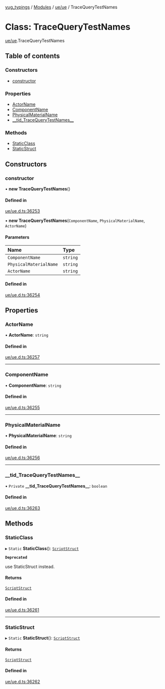 [yug_typings](../README.md) / [Modules](../modules.md) / [ue/ue](../modules/ue_ue.md) / TraceQueryTestNames

# Class: TraceQueryTestNames

[ue/ue](../modules/ue_ue.md).TraceQueryTestNames

## Table of contents

### Constructors

- [constructor](ue_ue.TraceQueryTestNames.md#constructor)

### Properties

- [ActorName](ue_ue.TraceQueryTestNames.md#actorname)
- [ComponentName](ue_ue.TraceQueryTestNames.md#componentname)
- [PhysicalMaterialName](ue_ue.TraceQueryTestNames.md#physicalmaterialname)
- [\_\_tid\_TraceQueryTestNames\_\_](ue_ue.TraceQueryTestNames.md#__tid_tracequerytestnames__)

### Methods

- [StaticClass](ue_ue.TraceQueryTestNames.md#staticclass)
- [StaticStruct](ue_ue.TraceQueryTestNames.md#staticstruct)

## Constructors

### constructor

• **new TraceQueryTestNames**()

#### Defined in

[ue/ue.d.ts:36253](https://github.com/YugMetaverse/yug_typings/blob/b7d9b19/ue/ue.d.ts#L36253)

• **new TraceQueryTestNames**(`ComponentName`, `PhysicalMaterialName`, `ActorName`)

#### Parameters

| Name | Type |
| :------ | :------ |
| `ComponentName` | `string` |
| `PhysicalMaterialName` | `string` |
| `ActorName` | `string` |

#### Defined in

[ue/ue.d.ts:36254](https://github.com/YugMetaverse/yug_typings/blob/b7d9b19/ue/ue.d.ts#L36254)

## Properties

### ActorName

• **ActorName**: `string`

#### Defined in

[ue/ue.d.ts:36257](https://github.com/YugMetaverse/yug_typings/blob/b7d9b19/ue/ue.d.ts#L36257)

___

### ComponentName

• **ComponentName**: `string`

#### Defined in

[ue/ue.d.ts:36255](https://github.com/YugMetaverse/yug_typings/blob/b7d9b19/ue/ue.d.ts#L36255)

___

### PhysicalMaterialName

• **PhysicalMaterialName**: `string`

#### Defined in

[ue/ue.d.ts:36256](https://github.com/YugMetaverse/yug_typings/blob/b7d9b19/ue/ue.d.ts#L36256)

___

### \_\_tid\_TraceQueryTestNames\_\_

• `Private` **\_\_tid\_TraceQueryTestNames\_\_**: `boolean`

#### Defined in

[ue/ue.d.ts:36263](https://github.com/YugMetaverse/yug_typings/blob/b7d9b19/ue/ue.d.ts#L36263)

## Methods

### StaticClass

▸ `Static` **StaticClass**(): [`ScriptStruct`](ue_ue.ScriptStruct.md)

**`Deprecated`**

use StaticStruct instead.

#### Returns

[`ScriptStruct`](ue_ue.ScriptStruct.md)

#### Defined in

[ue/ue.d.ts:36261](https://github.com/YugMetaverse/yug_typings/blob/b7d9b19/ue/ue.d.ts#L36261)

___

### StaticStruct

▸ `Static` **StaticStruct**(): [`ScriptStruct`](ue_ue.ScriptStruct.md)

#### Returns

[`ScriptStruct`](ue_ue.ScriptStruct.md)

#### Defined in

[ue/ue.d.ts:36262](https://github.com/YugMetaverse/yug_typings/blob/b7d9b19/ue/ue.d.ts#L36262)
